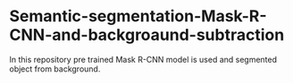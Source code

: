 # Semantic-segmentation-Mask-R-CNN-and-backgroaund-subtraction
In this repository pre trained Mask R-CNN model is used and segmented object from background.
